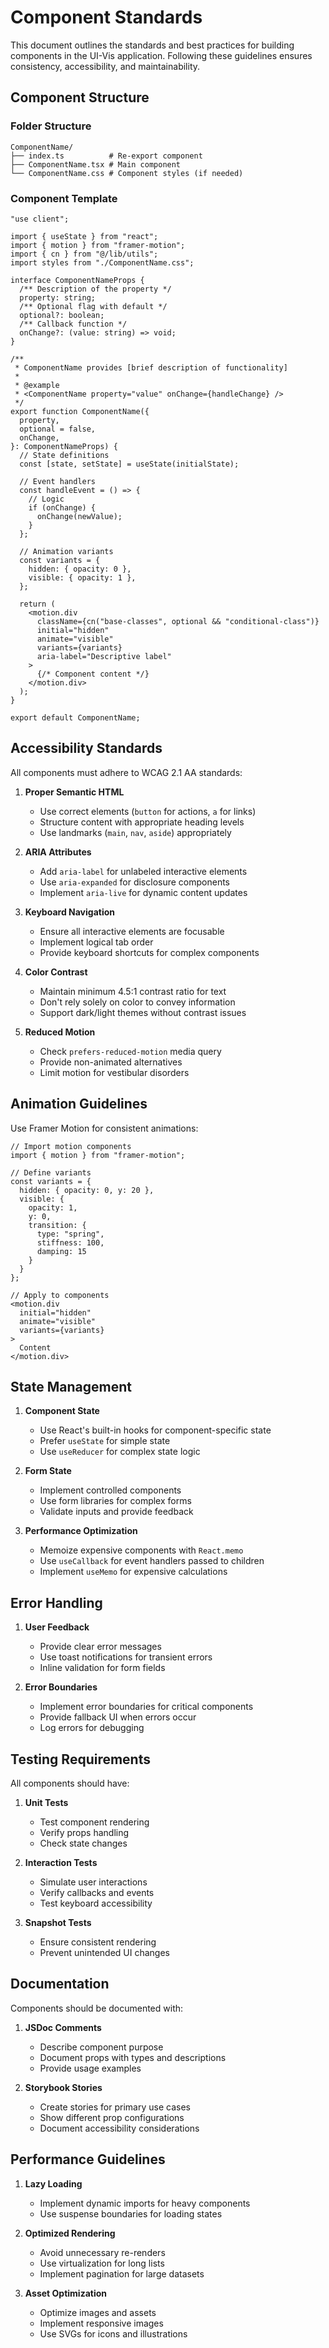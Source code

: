 # Component Standards

This document outlines the standards and best practices for building components in the UI-Vis application. Following these guidelines ensures consistency, accessibility, and maintainability.

## Component Structure

### Folder Structure

```
ComponentName/
├── index.ts          # Re-export component
├── ComponentName.tsx # Main component
└── ComponentName.css # Component styles (if needed)
```

### Component Template

```tsx
"use client";

import { useState } from "react";
import { motion } from "framer-motion";
import { cn } from "@/lib/utils";
import styles from "./ComponentName.css";

interface ComponentNameProps {
  /** Description of the property */
  property: string;
  /** Optional flag with default */
  optional?: boolean;
  /** Callback function */
  onChange?: (value: string) => void;
}

/**
 * ComponentName provides [brief description of functionality]
 * 
 * @example
 * <ComponentName property="value" onChange={handleChange} />
 */
export function ComponentName({
  property,
  optional = false,
  onChange,
}: ComponentNameProps) {
  // State definitions
  const [state, setState] = useState(initialState);
  
  // Event handlers
  const handleEvent = () => {
    // Logic
    if (onChange) {
      onChange(newValue);
    }
  };
  
  // Animation variants
  const variants = {
    hidden: { opacity: 0 },
    visible: { opacity: 1 },
  };
  
  return (
    <motion.div
      className={cn("base-classes", optional && "conditional-class")}
      initial="hidden"
      animate="visible"
      variants={variants}
      aria-label="Descriptive label"
    >
      {/* Component content */}
    </motion.div>
  );
}

export default ComponentName;
```

## Accessibility Standards

All components must adhere to WCAG 2.1 AA standards:

1. **Proper Semantic HTML**
   - Use correct elements (`button` for actions, `a` for links)
   - Structure content with appropriate heading levels
   - Use landmarks (`main`, `nav`, `aside`) appropriately

2. **ARIA Attributes**
   - Add `aria-label` for unlabeled interactive elements
   - Use `aria-expanded` for disclosure components
   - Implement `aria-live` for dynamic content updates

3. **Keyboard Navigation**
   - Ensure all interactive elements are focusable
   - Implement logical tab order
   - Provide keyboard shortcuts for complex components

4. **Color Contrast**
   - Maintain minimum 4.5:1 contrast ratio for text
   - Don't rely solely on color to convey information
   - Support dark/light themes without contrast issues

5. **Reduced Motion**
   - Check `prefers-reduced-motion` media query
   - Provide non-animated alternatives
   - Limit motion for vestibular disorders

## Animation Guidelines

Use Framer Motion for consistent animations:

```tsx
// Import motion components
import { motion } from "framer-motion";

// Define variants 
const variants = {
  hidden: { opacity: 0, y: 20 },
  visible: { 
    opacity: 1, 
    y: 0,
    transition: { 
      type: "spring",
      stiffness: 100,
      damping: 15
    }
  }
};

// Apply to components
<motion.div
  initial="hidden"
  animate="visible"
  variants={variants}
>
  Content
</motion.div>
```

## State Management

1. **Component State**
   - Use React's built-in hooks for component-specific state
   - Prefer `useState` for simple state
   - Use `useReducer` for complex state logic

2. **Form State**
   - Implement controlled components
   - Use form libraries for complex forms
   - Validate inputs and provide feedback

3. **Performance Optimization**
   - Memoize expensive components with `React.memo`
   - Use `useCallback` for event handlers passed to children
   - Implement `useMemo` for expensive calculations

## Error Handling

1. **User Feedback**
   - Provide clear error messages
   - Use toast notifications for transient errors
   - Inline validation for form fields

2. **Error Boundaries**
   - Implement error boundaries for critical components
   - Provide fallback UI when errors occur
   - Log errors for debugging

## Testing Requirements

All components should have:

1. **Unit Tests**
   - Test component rendering
   - Verify props handling
   - Check state changes

2. **Interaction Tests**
   - Simulate user interactions
   - Verify callbacks and events
   - Test keyboard accessibility

3. **Snapshot Tests**
   - Ensure consistent rendering
   - Prevent unintended UI changes

## Documentation

Components should be documented with:

1. **JSDoc Comments**
   - Describe component purpose
   - Document props with types and descriptions
   - Provide usage examples

2. **Storybook Stories**
   - Create stories for primary use cases
   - Show different prop configurations
   - Document accessibility considerations

## Performance Guidelines

1. **Lazy Loading**
   - Implement dynamic imports for heavy components
   - Use suspense boundaries for loading states

2. **Optimized Rendering**
   - Avoid unnecessary re-renders
   - Use virtualization for long lists
   - Implement pagination for large datasets

3. **Asset Optimization**
   - Optimize images and assets
   - Implement responsive images
   - Use SVGs for icons and illustrations
